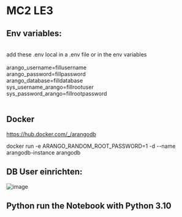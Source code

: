 # MC2 LE3

## Env variables:
<br>
add these .env local in a .env file or in the env variables
<br><br>
arango_username=fillusername
<br>
arango_password=fillpassword
<br>
arango_database=filldatabase
<br>
sys_username_arango=fillrootuser
<br>
sys_password_arango=fillrootpassword
<br>
<br>

## Docker 
https://hub.docker.com/_/arangodb

docker run -e ARANGO_RANDOM_ROOT_PASSWORD=1 -d --name arangodb-instance arangodb

## DB User einrichten:

![image](https://user-images.githubusercontent.com/32195170/211159486-1ebd168f-11cf-418d-8ee6-410e2e9b1643.png)



## Python run the Notebook with Python 3.10
